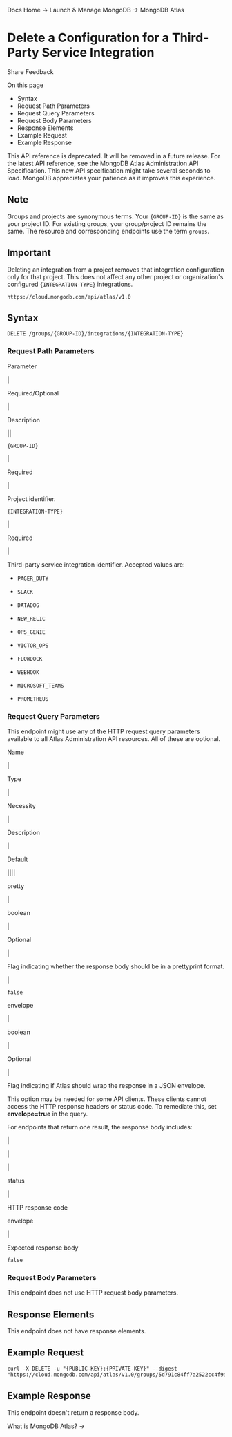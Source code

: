 Docs Home → Launch & Manage MongoDB → MongoDB Atlas

# Delete a Configuration for a Third-Party Service Integration

Share Feedback

On this page

  * Syntax
  * Request Path Parameters
  * Request Query Parameters
  * Request Body Parameters
  * Response Elements
  * Example Request
  * Example Response

This API reference is deprecated. It will be removed in a future release. For
the latest API reference, see the MongoDB Atlas Administration API
Specification. This new API specification might take several seconds to load.
MongoDB appreciates your patience as it improves this experience.

## Note

Groups and projects are synonymous terms. Your `{GROUP-ID}` is the same as
your project ID. For existing groups, your group/project ID remains the same.
The resource and corresponding endpoints use the term `groups`.

## Important

Deleting an integration from a project removes that integration configuration
only for that project. This does not affect any other project or
organization's configured `{INTEGRATION-TYPE}` integrations.

`https://cloud.mongodb.com/api/atlas/v1.0`

## Syntax

    
    
    DELETE /groups/{GROUP-ID}/integrations/{INTEGRATION-TYPE}  
      
  
### Request Path Parameters

Parameter

|

Required/Optional

|

Description  
  
||  
  
`{GROUP-ID}`

|

Required

|

Project identifier.  
  
`{INTEGRATION-TYPE}`

|

Required

|

Third-party service integration identifier. Accepted values are:

  * `PAGER_DUTY`

  * `SLACK`

  * `DATADOG`

  * `NEW_RELIC`

  * `OPS_GENIE`

  * `VICTOR_OPS`

  * `FLOWDOCK`

  * `WEBHOOK`

  * `MICROSOFT_TEAMS`

  * `PROMETHEUS`

  
  
### Request Query Parameters

This endpoint might use any of the HTTP request query parameters available to
all Atlas Administration API resources. All of these are optional.

Name

|

Type

|

Necessity

|

Description

|

Default  
  
||||  
  
pretty

|

boolean

|

Optional

|

Flag indicating whether the response body should be in a prettyprint format.

|

`false`  
  
envelope

|

boolean

|

Optional

|

Flag indicating if Atlas should wrap the response in a JSON envelope.

This option may be needed for some API clients. These clients cannot access
the HTTP response headers or status code. To remediate this, set
**envelope=true** in the query.

For endpoints that return one result, the response body includes:

|

|  
  
|  
  
status

|

HTTP response code  
  
envelope

|

Expected response body  
  
`false`  
  
### Request Body Parameters

This endpoint does not use HTTP request body parameters.

## Response Elements

This endpoint does not have response elements.

## Example Request

    
    
    curl -X DELETE -u "{PUBLIC-KEY}:{PRIVATE-KEY}" --digest "https://cloud.mongodb.com/api/atlas/v1.0/groups/5d791c84ff7a2522cc4f9aa1/integrations/DATADOG"  
      
  
## Example Response

This endpoint doesn't return a response body.

What is MongoDB Atlas? →

